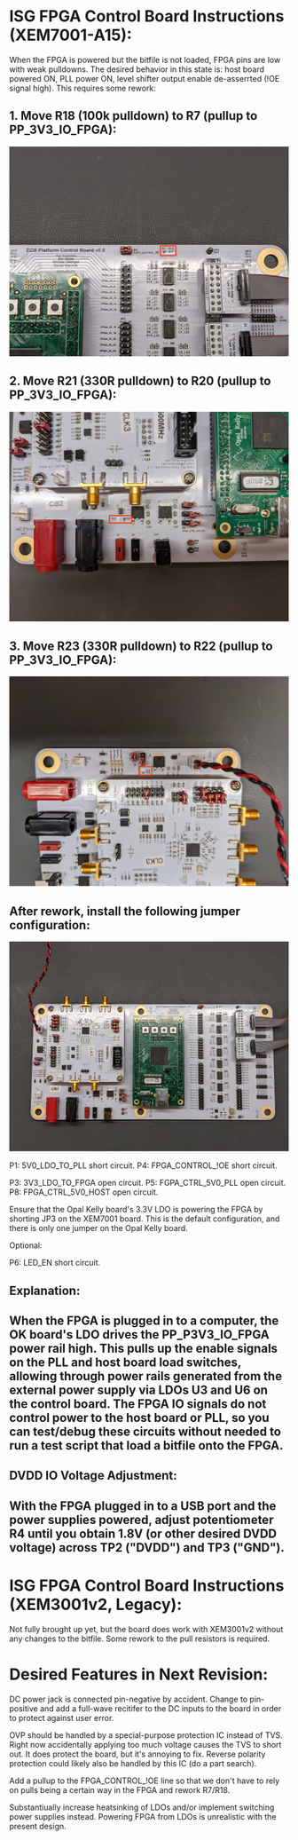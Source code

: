 <h1>ISG FPGA Control Board Instructions (XEM7001-A15):</h1>

When the FPGA is powered but the bitfile is not loaded, FPGA pins are low with weak pulldowns. The desired behavior in this state is: host board powered ON, PLL power ON, level shifter output enable de-asserrted (!OE signal high). This requires some rework:

<h2>1. Move R18 (100k pulldown) to R7 (pullup to PP_3V3_IO_FPGA):</h2>

![](doc/PCBA_R18_R7_rework.jpg)

<h2>2. Move R21 (330R pulldown) to R20 (pullup to PP_3V3_IO_FPGA):</h2>

![](doc/PCBA_R21_R20_rework.jpg)

<h2>3. Move R23 (330R pulldown) to R22 (pullup to PP_3V3_IO_FPGA):</h2>

![](doc/PCBA_R23_R22_rework.jpg)

<h2>After rework, install the following jumper configuration:</h2>

![](doc/PCBA_overall_jumper_configuration.jpg)

P1: 5V0_LDO_TO_PLL short circuit.
P4: FPGA_CONTROL_!OE short circuit.

P3: 3V3_LDO_TO_FPGA open circuit.
P5: FGPA_CTRL_5V0_PLL open circuit.
P8: FPGA_CTRL_5V0_HOST open circuit.

Ensure that the Opal Kelly board's 3.3V LDO is powering the FPGA by shorting JP3 on the XEM7001 board. This is the default configuration, and there is only one jumper on the Opal Kelly board.

Optional:

P6: LED_EN short circuit.

<h2>Explanation:<h2>

When the FPGA is plugged in to a computer, the OK board's LDO drives the PP_P3V3_IO_FPGA power rail high. This pulls up the enable signals on the PLL and host board load switches, allowing through power rails generated from the external power supply via LDOs U3 and U6 on the control board. The FPGA IO signals do not control power to the host board or PLL, so you can test/debug these circuits without needed to run a test script that load a bitfile onto the FPGA.

<h2>DVDD IO Voltage Adjustment:<h2>

With the FPGA plugged in to a USB port and the power supplies powered, adjust potentiometer R4 until you obtain 1.8V (or other desired DVDD voltage) across TP2 ("DVDD") and TP3 ("GND").

<h1>ISG FPGA Control Board Instructions (XEM3001v2, Legacy):</h1>

Not fully brought up yet, but the board does work with XEM3001v2 without any changes to the bitfile. Some rework to the pull resistors is required.

<h1>Desired Features in Next Revision:</h1>

DC power jack is connected pin-negative by accident. Change to pin-positive and add a full-wave recitifer to the DC inputs to the board in order to protect against user error.

OVP should be handled by a special-purpose protection IC instead of TVS. Right now accidentally applying too much voltage causes the TVS to short out. It does protect the board, but it's annoying to fix. Reverse polarity protection could likely also be handled by this IC (do a part search).

Add a pullup to the FPGA_CONTROL_!OE line so that we don't have to rely on pulls being a certain way in the FPGA and rework R7/R18.

Substantiually increase heatsinking of LDOs and/or implement switching power supplies instead. Powering FPGA from LDOs is unrealistic with the present design.






